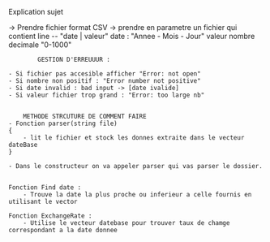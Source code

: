 


Explication sujet

-> Prendre fichier format CSV 
-> prendre en parametre un fichier qui contient line
            -- "date | valeur"
            date : "Annee - Mois - Jour"
            valeur nombre decimale "0-1000"



            GESTION D'ERREUUUR :

    - Si fichier pas accesible afficher "Error: not open"
    - Si nombre non positif : "Error number not positive"
    - Si date invalid : bad input -> [date ivalide]
    - Si valeur fichier trop grand : "Error: too large nb"


        METHODE STRCUTURE DE COMMENT FAIRE
    - Fonction parser(string file)
    {
        - lit le fichier et stock les donnes extraite dans le vecteur dateBase
    }

    - Dans le constructeur on va appeler parser qui vas parser le dossier.


    Fonction Find date : 
        - Trouve la date la plus proche ou inferieur a celle fournis en utilisant le vector

    Fonction ExchangeRate :
        - Utilise le vecteur datebase pour trouver taux de chamge correspondant a la date donnee

    
